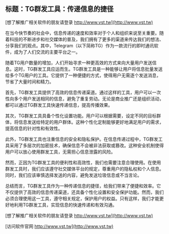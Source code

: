 ## **标题：TG群发工具：传递信息的捷径**

[想了解推广相关软件的朋友请登录 http://www.vst.tw](http://www.vst.tw)

在当今快节奏的社会中，信息传递的速度和效率对于个人和组织来说至关重要。随着科技的不断进步和社交媒体的普及，我们拥有了更多的渠道来传达我们的想法、分享我们的观点。其中，Telegram（以下简称TG）作为一款流行的即时通讯软件，成为了人们交流的主要平台之一。

随着TG用户数量的增加，人们开始寻求一种更高效的方式来向大量用户发送信息。这时，TG群发工具应运而生。TG群发工具是一种能够让用户将信息批量发送给多个TG用户的工具。它提供了一种便捷的方式，使得用户无需逐个发送消息，节省了大量时间和精力。

首先，TG群发工具提供了高效的信息传递渠道。通过这样的工具，用户可以一次性向多个用户发送相同的信息，避免了重复劳动。无论是商业推广还是组织活动，都可以通过TG群发工具快速传递信息，提高传播效果。

其次，TG群发工具具备个性化设置功能。用户可以根据需要，设定不同的目标群体，将信息发送给特定的用户群体。这种个性化定制能够更好地满足用户的需求，提高信息的针对性和有效性。

此外，TG群发工具也注重信息的安全和隐私保护。在信息传递过程中，TG群发工具采用了多层次的加密技术，确保信息不会被非法获取或篡改。这种安全机制使得用户可以放心使用群发工具，无需担心信息泄露的风险。

然而，正因为TG群发工具的便利性和高效性，我们也需要注意合理使用。在使用群发工具时，我们应该遵守社交媒体平台的规定，尊重用户的隐私权和个人信息。同时，我们应该审慎选择发送的内容，避免发送垃圾信息或不当言论。

总结而言，TG群发工具作为一种传递信息的捷径，给我们带来了便捷和效率。它不仅提供了高效的信息传递渠道，还具备个性化设置和安全保护功能。然而，我们必须合理使用这一工具，遵守相关规定，保护用户的权益。只有这样，我们才能更好地利用TG群发工具，实现信息的快速传递和有效沟通。

[想了解推广相关软件的朋友请登录 http://www.vst.tw](http://www.vst.tw)


[访问软件官网 http://www.vst.tw](http://www.vst.tw)
